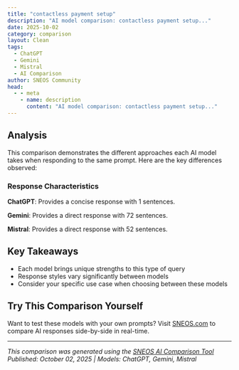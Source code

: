 ```yaml
---
title: "contactless payment setup"
description: "AI model comparison: contactless payment setup..."
date: 2025-10-02
category: comparison
layout: Clean
tags:
  - ChatGPT
  - Gemini
  - Mistral
  - AI Comparison
author: SNEOS Community
head:
  - - meta
    - name: description
      content: "AI model comparison: contactless payment setup..."
---
```


<ChatComparison
  title="contactless payment setup"
  prompt="contactless payment setup"
  :responses='{
    "ChatGPT": "Error calling OpenAI API.",
    "Gemini": "Okay, let\u0027s get you started with setting up contactless payments. To give you the best advice, I need a little more information.  Tell me:\n\n**1. What kind of contactless payment setup are you interested in?**\n\n*   **For a Business Accepting Payments:** Are you looking to accept contactless payments from customers at your business? (e.g., using a POS system, phone, or tablet)\n*   **For an Individual Making Payments:** Are you looking to pay with your phone, watch, or card at stores that accept contactless payments?\n*   **Something else?**  (e.g., setting up a contactless payment kiosk)\n\n**2. What devices do you have available?**\n\n*   **If Accepting Payments:**\n    *   Do you have a point-of-sale (POS) system? If so, what kind?\n    *   Do you have a smartphone or tablet? (Android or iOS?)\n    *   Do you have a computer?\n*   **If Making Payments:**\n    *   Do you have a smartphone (Android or iOS)?\n    *   Do you have a smartwatch (Apple Watch, Fitbit, Garmin, etc.)?\n    *   Do you have a contactless payment card (Visa, Mastercard, Amex with the contactless symbol)?\n\n**3. What is your location? (Country)** This will help determine which payment processors and services are available to you.\n\n**In the meantime, here\u0027s some general information to get you thinking:**\n\n**A. For Businesses Accepting Contactless Payments:**\n\n*   **Understanding Contactless Payment Options:**\n    *   **NFC (Near Field Communication):**  The most common type.  Customers tap their card, phone, or watch to the payment terminal.\n    *   **QR Codes:** Customers scan a QR code displayed on the terminal or screen using their phone\u0027s camera or a payment app.\n*   **Payment Processors:** You\u0027ll need a payment processor that supports contactless payments. Popular options include:\n    *   **Square:** Simple, user-friendly, often good for small businesses.\n    *   **Stripe:**  Powerful, customizable, suitable for online and in-person payments.\n    *   **PayPal:** Widely recognized, offers various payment solutions.\n    *   **Other Merchant Service Providers (MSPs):** Chase Payment Solutions, Bank of America Merchant Services, etc. (Check with your bank).\n*   **Hardware:**\n    *   **Contactless-Enabled POS Terminal:** Many modern POS systems come with built-in NFC readers.  If yours doesn\u0027t, you may need to purchase a separate contactless reader.\n    *   **Smartphone or Tablet:** You can use a mobile payment app (like Square, PayPal Here, or Stripe) with a compatible card reader that connects to your phone or tablet.\n*   **Setup Steps (General):**\n    1.  **Choose a Payment Processor:** Research and select a processor that meets your needs (fees, features, integration).\n    2.  **Apply for a Merchant Account:**  You\u0027ll need to provide business information and banking details.\n    3.  **Get a Contactless-Enabled Terminal or Card Reader:** Purchase or lease a compatible device.\n    4.  **Connect and Configure:**  Connect the reader to your POS system or mobile device and follow the setup instructions.\n    5.  **Test Transactions:**  Run a few test transactions to ensure everything is working correctly.\n    6.  **Train Staff:**  Make sure your employees know how to use the contactless payment system.\n    7.  **Promote Contactless Payments:** Let customers know they can pay with tap-to-pay options.\n\n**B. For Individuals Making Contactless Payments:**\n\n*   **Check Card Compatibility:** Look for the contactless payment symbol (similar to a sideways Wi-Fi symbol) on your credit or debit card.\n*   **Mobile Wallets:**\n    *   **Apple Pay (iOS):**  Use the Wallet app on your iPhone or Apple Watch.\n        *   Add your cards to the Wallet app by scanning them or entering the details manually.\n        *   To pay, double-click the side button (on iPhones with Face ID) or press the Home button (on iPhones with Touch ID), then hold your device near the contactless reader.\n    *   **Google Pay (Android):**  Use the Google Wallet app on your Android phone or Wear OS smartwatch.\n        *   Add your cards to the Google Wallet app.\n        *   To pay, unlock your phone and hold it near the contactless reader.\n    *   **Samsung Pay (Samsung Devices):**  Use the Samsung Wallet app.\n        *   Samsung Pay uses both NFC and MST (Magnetic Secure Transmission), which makes it compatible with a wider range of terminals, even those that don\u0027t have NFC.\n    *   **Other Wallets:**  Some banks and retailers have their own mobile wallet apps.\n*   **Smartwatches:** Apple Watch, Fitbit, Garmin, and other smartwatches have their own contactless payment systems.  Follow the instructions provided by the manufacturer to set up your card.\n*   **Using Contactless Payment:**\n    1.  Look for the contactless payment symbol at the checkout.\n    2.  Hold your card, phone, or watch near the reader.\n    3.  Wait for confirmation (a beep, checkmark, or vibration).\n\n**Once you provide the information requested above, I can give you more specific and tailored instructions.**\n",
    "Mistral": "Setting up contactless payment involves several steps, depending on whether you\u0027re a consumer or a business. Below are guidelines for both scenarios:\n\n### For Consumers:\n\n1. **Choose a Payment Method:**\n   - **Credit/Debit Card:** Ensure your card supports contactless payments (look for the contactless symbol).\n   - **Mobile Wallet:** Use apps like Apple Pay, Google Pay, or Samsung Pay.\n\n2. **Set Up Mobile Wallet (if applicable):**\n   - **Apple Pay:**\n     1. Open the Wallet app on your iPhone.\n     2. Tap the \u0022\u002B\u0022 button.\n     3. Follow the instructions to add your credit or debit card.\n     4. Verify your card with your bank.\n   - **Google Pay:**\n     1. Download the Google Pay app from the Google Play Store.\n     2. Open the app and tap \u0022Get Started.\u0022\n     3. Follow the instructions to add your credit or debit card.\n     4. Verify your card with your bank.\n   - **Samsung Pay:**\n     1. Download the Samsung Pay app from the Galaxy Store.\n     2. Open the app and tap \u0022Get Started.\u0022\n     3. Follow the instructions to add your credit or debit card.\n     4. Verify your card with your bank.\n\n3. **Use Contactless Payment:**\n   - Hold your card or mobile device near the contactless payment terminal.\n   - Wait for the confirmation (usually a beep or a visual cue).\n\n### For Businesses:\n\n1. **Choose a Payment Processor:**\n   - Select a payment processor that supports contactless payments, such as Square, PayPal, Stripe, or a traditional bank.\n\n2. **Obtain a Contactless Payment Terminal:**\n   - Purchase or lease a contactless payment terminal from your payment processor.\n   - Ensure the terminal supports NFC (Near Field Communication) technology.\n\n3. **Set Up the Terminal:**\n   - Follow the manufacturer\u0027s instructions to set up the terminal.\n   - Connect the terminal to your payment processor\u0027s network.\n   - Ensure the terminal is properly configured to accept contactless payments.\n\n4. **Train Staff:**\n   - Educate your staff on how to use the contactless payment terminal.\n   - Ensure they understand the process and can assist customers if needed.\n\n5. **Promote Contactless Payments:**\n   - Display signage indicating that you accept contactless payments.\n   - Inform customers about the convenience and security of contactless payments.\n\n### General Tips:\n\n- **Security:** Ensure that your payment methods and terminals are secure. Use encryption and other security measures to protect customer data.\n- **Customer Support:** Provide clear instructions and support for customers who may be unfamiliar with contactless payments.\n- **Regular Updates:** Keep your payment systems and software up to date to ensure compatibility and security.\n\nBy following these steps, you can successfully set up contactless payments for both personal and business use."
  }'
  published-date="08:27"
/>

## Analysis

This comparison demonstrates the different approaches each AI model takes when responding to the same prompt. Here are the key differences observed:

### Response Characteristics

**ChatGPT**: Provides a concise response with 1 sentences. 

**Gemini**: Provides a direct response with 72 sentences. 

**Mistral**: Provides a direct response with 52 sentences. 

## Key Takeaways

- Each model brings unique strengths to this type of query
- Response styles vary significantly between models
- Consider your specific use case when choosing between these models

## Try This Comparison Yourself

Want to test these models with your own prompts? Visit [SNEOS.com](https://sneos.com) to compare AI responses side-by-side in real-time.

---

*This comparison was generated using the [SNEOS AI Comparison Tool](https://sneos.com)*
*Published: October 02, 2025 | Models: ChatGPT, Gemini, Mistral*
